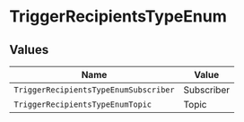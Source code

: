 # TriggerRecipientsTypeEnum


## Values

| Name                                  | Value                                 |
| ------------------------------------- | ------------------------------------- |
| `TriggerRecipientsTypeEnumSubscriber` | Subscriber                            |
| `TriggerRecipientsTypeEnumTopic`      | Topic                                 |